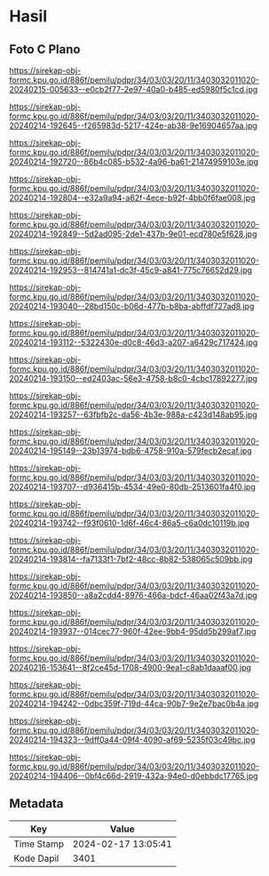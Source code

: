 # Hasil

## Foto C Plano

https://sirekap-obj-formc.kpu.go.id/886f/pemilu/pdpr/34/03/03/20/11/3403032011020-20240215-005633--e0cb2f77-2e97-40a0-b485-ed5980f5c1cd.jpg

https://sirekap-obj-formc.kpu.go.id/886f/pemilu/pdpr/34/03/03/20/11/3403032011020-20240214-192645--f265983d-5217-424e-ab38-9e16904657aa.jpg

https://sirekap-obj-formc.kpu.go.id/886f/pemilu/pdpr/34/03/03/20/11/3403032011020-20240214-192720--86b4c085-b532-4a96-ba61-21474959103e.jpg

https://sirekap-obj-formc.kpu.go.id/886f/pemilu/pdpr/34/03/03/20/11/3403032011020-20240214-192804--e32a9a94-a62f-4ece-b92f-4bb0f6fae008.jpg

https://sirekap-obj-formc.kpu.go.id/886f/pemilu/pdpr/34/03/03/20/11/3403032011020-20240214-192849--5d2ad095-2de1-437b-9e01-ecd780e5f628.jpg

https://sirekap-obj-formc.kpu.go.id/886f/pemilu/pdpr/34/03/03/20/11/3403032011020-20240214-192953--814741a1-dc3f-45c9-a841-775c76652d29.jpg

https://sirekap-obj-formc.kpu.go.id/886f/pemilu/pdpr/34/03/03/20/11/3403032011020-20240214-193040--28bd150c-b06d-477b-b8ba-abffdf727ad8.jpg

https://sirekap-obj-formc.kpu.go.id/886f/pemilu/pdpr/34/03/03/20/11/3403032011020-20240214-193112--5322430e-d0c8-46d3-a207-a6429c717424.jpg

https://sirekap-obj-formc.kpu.go.id/886f/pemilu/pdpr/34/03/03/20/11/3403032011020-20240214-193150--ed2403ac-56e3-4758-b8c0-4cbc17892277.jpg

https://sirekap-obj-formc.kpu.go.id/886f/pemilu/pdpr/34/03/03/20/11/3403032011020-20240214-193257--63fbfb2c-da56-4b3e-988a-c423d148ab95.jpg

https://sirekap-obj-formc.kpu.go.id/886f/pemilu/pdpr/34/03/03/20/11/3403032011020-20240214-195149--23b13974-bdb6-4758-910a-579fecb2ecaf.jpg

https://sirekap-obj-formc.kpu.go.id/886f/pemilu/pdpr/34/03/03/20/11/3403032011020-20240214-193707--d936415b-4534-49e0-80db-2513601fa4f0.jpg

https://sirekap-obj-formc.kpu.go.id/886f/pemilu/pdpr/34/03/03/20/11/3403032011020-20240214-193742--f93f0610-1d6f-46c4-86a5-c6a0dc10119b.jpg

https://sirekap-obj-formc.kpu.go.id/886f/pemilu/pdpr/34/03/03/20/11/3403032011020-20240214-193814--fa7133f1-7bf2-48cc-8b82-538065c509bb.jpg

https://sirekap-obj-formc.kpu.go.id/886f/pemilu/pdpr/34/03/03/20/11/3403032011020-20240214-193850--a8a2cdd4-8976-466a-bdcf-46aa02f43a7d.jpg

https://sirekap-obj-formc.kpu.go.id/886f/pemilu/pdpr/34/03/03/20/11/3403032011020-20240214-193937--014cec77-960f-42ee-9bb4-95dd5b299af7.jpg

https://sirekap-obj-formc.kpu.go.id/886f/pemilu/pdpr/34/03/03/20/11/3403032011020-20240216-153641--8f2ce45d-1708-4900-9ea1-c8ab1daaaf00.jpg

https://sirekap-obj-formc.kpu.go.id/886f/pemilu/pdpr/34/03/03/20/11/3403032011020-20240214-194242--0dbc359f-719d-44ca-90b7-9e2e7bac0b4a.jpg

https://sirekap-obj-formc.kpu.go.id/886f/pemilu/pdpr/34/03/03/20/11/3403032011020-20240214-194323--9dff0a44-09f4-4090-af69-5235f03c49bc.jpg

https://sirekap-obj-formc.kpu.go.id/886f/pemilu/pdpr/34/03/03/20/11/3403032011020-20240214-194406--0bf4c66d-2919-432a-94e0-d0ebbdc17765.jpg


## Metadata

| Key        | Value               |
| ---------- | ------------------- |
| Time Stamp | 2024-02-17 13:05:41 |
| Kode Dapil | 3401                |



